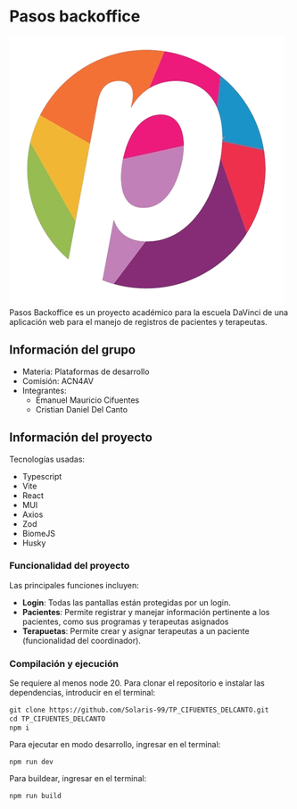 # Pasos backoffice
![logo pasos](/src/assets/images/logo-removebg-preview.png)
Pasos Backoffice es un proyecto académico para la escuela DaVinci de una aplicación web para el manejo de registros de pacientes y terapeutas. 

## Información del grupo
- Materia: Plataformas de desarrollo
- Comisión: ACN4AV
- Integrantes:
  - Emanuel Mauricio Cifuentes
  - Cristian Daniel Del Canto

## Información del proyecto
Tecnologías usadas:
 - Typescript
 - Vite
 - React
 - MUI
 - Axios
 - Zod
 - BiomeJS
 - Husky

### Funcionalidad del proyecto
Las principales funciones incluyen:
  - **Login**: Todas las pantallas están protegidas por un login.
  - **Pacientes**: Permite registrar y manejar información pertinente a los pacientes, como sus programas y terapeutas asignados
  - **Terapuetas**: Permite crear y asignar terapeutas a un paciente (funcionalidad del coordinador).

### Compilación y ejecución
Se requiere al menos node 20.
Para clonar el repositorio e instalar las dependencias, introducir en el terminal:
```
git clone https://github.com/Solaris-99/TP_CIFUENTES_DELCANTO.git
cd TP_CIFUENTES_DELCANTO
npm i
```
Para ejecutar en modo desarrollo, ingresar en el terminal:
```
npm run dev
```
Para buildear, ingresar en el terminal:
```
npm run build
```